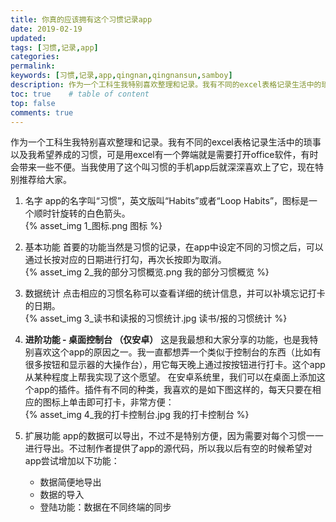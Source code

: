 ```yaml
---
title: 你真的应该拥有这个习惯记录app
date: 2019-02-19
updated: 
tags: [习惯,记录,app]
categories: 
permalink: 
keywords: [习惯,记录,app,qingnan,qingnansun,samboy]
description: 作为一个工科生我特别喜欢整理和记录。我有不同的excel表格记录生活中的琐事以及我希望养成的习惯，可是用excel有一个弊端就是需要打开office软件，有时会带来一些不便。当我使用了这个叫"习惯"的手机app后就深深喜欢上了它，现在特别推荐给大家。
toc: true    # table of content
top: false
comments: true  
---
```


作为一个工科生我特别喜欢整理和记录。我有不同的excel表格记录生活中的琐事以及我希望养成的习惯，可是用excel有一个弊端就是需要打开office软件，有时会带来一些不便。当我使用了这个叫习惯的手机app后就深深喜欢上了它，现在特别推荐给大家。

1. 名字
app的名字叫“习惯”，英文版叫“Habits”或者“Loop Habits”，图标是一个顺时针旋转的白色箭头。  
{% asset_img 1_图标.png 图标 %}

1. 基本功能
首要的功能当然是习惯的记录，在app中设定不同的习惯之后，可以通过长按对应的日期进行打勾，再次长按即为取消。  
{% asset_img 2_我的部分习惯概览.png 我的部分习惯概览 %}

1. 数据统计
点击相应的习惯名称可以查看详细的统计信息，并可以补填忘记打卡的日期。  
{% asset_img 3_读书和读报的习惯统计.jpg 读书/报的习惯统计 %}

1. **进阶功能 - 桌面控制台 （仅安卓）**
这是我最想和大家分享的功能，也是我特别喜欢这个app的原因之一。我一直都想弄一个类似于控制台的东西（比如有很多按钮和显示器的大操作台），用它每天晚上通过按按钮进行打卡。这个app从某种程度上帮我实现了这个愿望。
在安卓系统里，我们可以在桌面上添加这个app的插件。插件有不同的种类，我喜欢的是如下图这样的，每天只要在相应的图标上单击即可打卡，非常方便：  
{% asset_img 4_我的打卡控制台.jpg 我的打卡控制台 %}

1. 扩展功能
app的数据可以导出，不过不是特别方便，因为需要对每个习惯一一进行导出。不过制作者提供了app的源代码，所以我以后有空的时候希望对app尝试增加以下功能：
    - 数据简便地导出
    - 数据的导入
    - 登陆功能：数据在不同终端的同步

